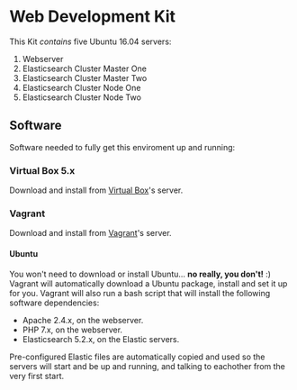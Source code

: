 # Web Development Kit

This Kit *contains* five Ubuntu 16.04 servers:

 1. Webserver
 2. Elasticsearch Cluster Master One
 3. Elasticsearch Cluster Master Two
 4. Elasticsearch Cluster Node One
 5. Elasticsearch Cluster Node Two

## Software

Software needed to fully get this enviroment up and running:

### Virtual Box 5.x

Download and install from [Virtual Box](https://www.virtualbox.org/)'s server.

### Vagrant

Download and install from [Vagrant](https://www.vagrantup.com/)'s server.

#### Ubuntu

You won't need to download or install Ubuntu... **no really, you don't!** :)
Vagrant will automatically download a Ubuntu package, install and set it up for you.
Vagrant will also run a bash script that will install the following software dependencies:

* Apache 2.4.x, on the webserver.
* PHP 7.x, on the webserver.
* Elasticsearch 5.2.x, on the Elastic servers.

Pre-configured Elastic files are automatically copied and used so the servers will start and be up and running, and talking to eachother from the very first start.
